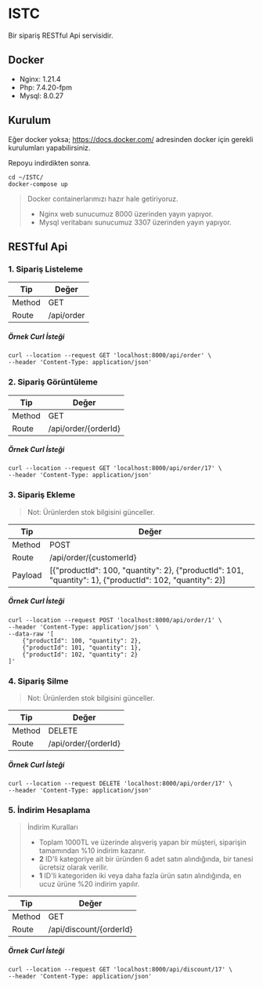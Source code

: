 # ISTC

Bir sipariş RESTful Api servisidir.

## Docker

- Nginx: 1.21.4
- Php: 7.4.20-fpm
- Mysql: 8.0.27

## Kurulum

Eğer docker yoksa; https://docs.docker.com/ adresinden docker için gerekli kurulumları yapabilirsiniz.

Repoyu indirdikten sonra.
```
cd ~/ISTC/
docker-compose up
```
> Docker containerlarımızı hazır hale getiriyoruz.
> - Nginx web sunucumuz 8000 üzerinden yayın yapıyor.
> - Mysql veritabanı sunucumuz 3307 üzerinden yayın yapıyor.

## RESTful Api

### 1. Sipariş Listeleme

| Tip | Değer |
| --- | --- |
| Method | GET |
| Route | /api/order |

##### Örnek Curl İsteği
```
curl --location --request GET 'localhost:8000/api/order' \
--header 'Content-Type: application/json'
```

### 2. Sipariş Görüntüleme

| Tip | Değer |
| --- | --- |
| Method | GET |
| Route | /api/order/{orderId} |

##### Örnek Curl İsteği
```
curl --location --request GET 'localhost:8000/api/order/17' \
--header 'Content-Type: application/json'
```

### 3. Sipariş Ekleme

> Not: Ürünlerden stok bilgisini günceller.

| Tip | Değer |
| --- | --- |
| Method | POST |
| Route | /api/order/{customerId} |
| Payload | [{"productId": 100, "quantity": 2}, {"productId": 101, "quantity": 1}, {"productId": 102, "quantity": 2}] |

##### Örnek Curl İsteği
```
curl --location --request POST 'localhost:8000/api/order/1' \
--header 'Content-Type: application/json' \
--data-raw '[
    {"productId": 100, "quantity": 2},
    {"productId": 101, "quantity": 1},
    {"productId": 102, "quantity": 2}
]'
```

### 4. Sipariş Silme

> Not: Ürünlerden stok bilgisini günceller.

| Tip | Değer |
| --- | --- |
| Method | DELETE |
| Route | /api/order/{orderId} |

##### Örnek Curl İsteği
```
curl --location --request DELETE 'localhost:8000/api/order/17' \
--header 'Content-Type: application/json'
```

### 5. İndirim Hesaplama
>İndirim Kuralları
>- Toplam 1000TL ve üzerinde alışveriş yapan bir müşteri, siparişin tamamından %10 indirim kazanır.
>- **2** ID'li kategoriye ait bir üründen 6 adet satın alındığında, bir tanesi ücretsiz olarak verilir.
>- **1** ID'li kategoriden iki veya daha fazla ürün satın alındığında, en ucuz ürüne %20 indirim yapılır.

| Tip | Değer |
| --- | --- |
| Method | GET |
| Route | /api/discount/{orderId} |

##### Örnek Curl İsteği
```
curl --location --request GET 'localhost:8000/api/discount/17' \
--header 'Content-Type: application/json'
```